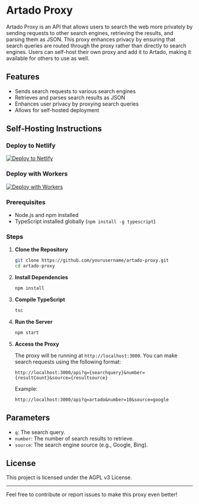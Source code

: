 # Artado Proxy

Artado Proxy is an API that allows users to search the web more privately by sending requests to other search engines, retrieving the results, and parsing them as JSON. This proxy enhances privacy by ensuring that search queries are routed through the proxy rather than directly to search engines. Users can self-host their own proxy and add it to Artado, making it available for others to use as well.

## Features

- Sends search requests to various search engines
- Retrieves and parses search results as JSON
- Enhances user privacy by proxying search queries
- Allows for self-hosted deployment

## Self-Hosting Instructions

### Deploy to Netlify

[![Deploy to Netlify](https://www.netlify.com/img/deploy/button.svg)](https://app.netlify.com/start/deploy?repository=https://github.com/yourusername/artado-proxy)

### Deploy with Workers

[![Deploy with Workers](https://deploy.workers.cloudflare.com/button)](https://deploy.workers.cloudflare.com/?url=https://github.com/yourusername/artado-proxy)

### Prerequisites

- Node.js and npm installed
- TypeScript installed globally (`npm install -g typescript`)

### Steps

1. **Clone the Repository**

   ```bash
   git clone https://github.com/yourusername/artado-proxy.git
   cd artado-proxy
   ```

2. **Install Dependencies**

   ```bash
   npm install
   ```

3. **Compile TypeScript**

   ```bash
   tsc
   ```

4. **Run the Server**

   ```bash
   npm start
   ```

5. **Access the Proxy**

   The proxy will be running at `http://localhost:3000`. You can make search requests using the following format:

   ```
   http://localhost:3000/api?q={searchquery}&number={resultCount}&source={resultsource}
   ```

   Example:

   ```
   http://localhost:3000/api?q=artado&number=10&source=google
   ```

## Parameters

- `q`: The search query.
- `number`: The number of search results to retrieve.
- `source`: The search engine source (e.g., Google, Bing).

## License

This project is licensed under the AGPL v3 License.

---

Feel free to contribute or report issues to make this proxy even better!